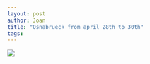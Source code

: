 ```yaml
---
layout: post
author: Joan
title: "Osnabrueck from april 28th to 30th"
tags:
---
```

![]("http://maps.googleapis.com/maps/api/staticmap?size=640x300&zoom=6&maptype=roadmap%5C&markers=size:mid%7Ccolor:red%7Clabel:1%7Cosnabruck&sensor=false")
